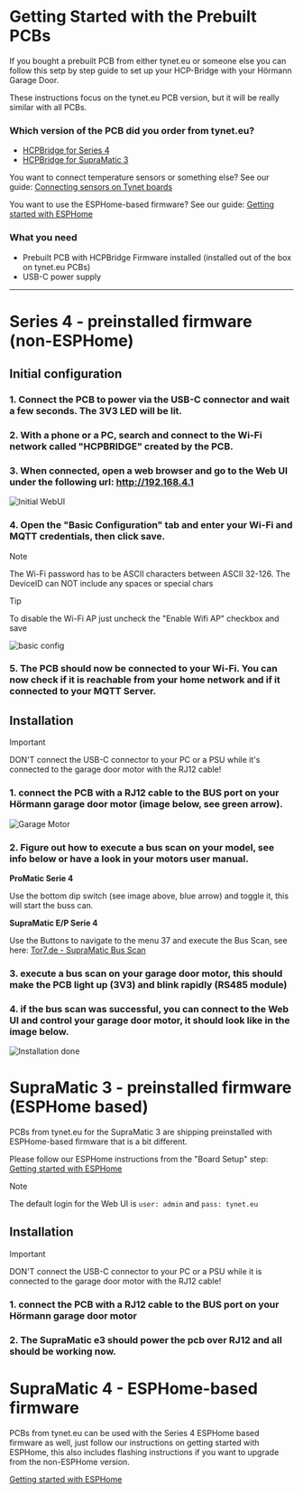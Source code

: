 # Getting Started with the Prebuilt PCBs

If you bought a prebuilt PCB from either tynet.eu or someone else you can follow this setp by step guide to set up your HCP-Bridge with your Hörmann Garage Door.  

These instructions focus on the tynet.eu PCB version, but it will be really similar with all PCBs.

### Which version of the PCB did you order from tynet.eu?

* [HCPBridge for Series 4](#series-4---preinstalled-firmware-non-esphome)
* [HCPBridge for SupraMatic 3](#supramatic-3---preinstalled-firmware-esphome-based)

You want to connect temperature sensors or something else? See our guide: [Connecting sensors on Tynet boards](connecting_sensors_prebuilt_pcbs)

You want to use the ESPHome-based firmware? See our guide: [Getting started with ESPHome](getting_started_esphome.md)

### What you need

* Prebuilt PCB with HCPBridge Firmware installed (installed out of the box on tynet.eu PCBs)
* USB-C power supply

----

# Series 4 - preinstalled firmware (non-ESPHome)

## Initial configuration

### 1. Connect the PCB to power via the USB-C connector and wait a few seconds. The 3V3 LED will be lit.

### 2. With a phone or a PC, search and connect to the Wi-Fi network called "HCPBRIDGE" created by the PCB.

### 3. When connected, open a web browser and go to the Web UI under the following url: http://192.168.4.1

![Initial WebUI](Images/webui_initial_ui.png)

### 4. Open the "Basic Configuration" tab and enter your Wi-Fi and MQTT credentials, then click save.

> [!NOTE]
> The Wi-Fi password has to be ASCII characters between ASCII 32-126.
> The DeviceID can NOT include any spaces or special chars

> [!TIP]
> To disable the Wi-Fi AP just uncheck the "Enable Wifi AP" checkbox and save

![basic config](Images/webui_basic_config.png)

### 5. The PCB should now be connected to your Wi-Fi. You can now check if it is reachable from your home network and if it connected to your MQTT Server.

## Installation

> [!IMPORTANT]
> DON'T connect the USB-C connector to your PC or a PSU while it's connected to the garage door motor with the RJ12 cable!

### 1. connect the PCB with a RJ12 cable to the BUS port on your Hörmann garage door motor (image below, see green arrow).

![Garage Motor](Images/antrieb-min.png)
   
### 2. Figure out how to execute a bus scan on your model, see info below or have a look in your motors user manual.

**ProMatic Serie 4**

Use the bottom dip switch (see image above, blue arrow) and toggle it, this will start the buss can.

**SupraMatic E/P Serie 4**

Use the Buttons to navigate to the menu 37 and execute the Bus Scan, see here: [Tor7.de - SupraMatic Bus Scan](https://www.tor7.de/news/bus-scan-beim-supramatic-serie-4-fehlercode-04-vermeiden)
  
### 3. execute a bus scan on your garage door motor, this should make the PCB light up (3V3) and blink rapidly (RS485 module)
### 4. if the bus scan was successful, you can connect to the Web UI and control your garage door motor, it should look like in the image below.

![Installation done](Images/webui_ready_and_installed.png)

# SupraMatic 3 - preinstalled firmware (ESPHome based)

PCBs from tynet.eu for the SupraMatic 3 are shipping preinstalled with ESPHome-based firmware that is a bit different.

Please follow our ESPHome instructions from the "Board Setup" step: [Getting started with ESPHome](getting_started_esphome.md#board-setup)

> [!NOTE]
> The default login for the Web UI is `user: admin` and `pass: tynet.eu`

## Installation

> [!IMPORTANT]
> DON'T connect the USB-C connector to your PC or a PSU while it is connected to the garage door motor with the RJ12 cable!

### 1. connect the PCB with a RJ12 cable to the BUS port on your Hörmann garage door motor

### 2. The SupraMatic e3 should power the pcb over RJ12 and all should be working now.


# SupraMatic 4 - ESPHome-based firmware

PCBs from tynet.eu can be used with the Series 4 ESPHome based firmware as well, just follow our instructions on getting started with ESPHome, this also includes flashing instructions if you want to upgrade from the non-ESPHome version.

[Getting started with ESPHome](getting_started_esphome.md)
